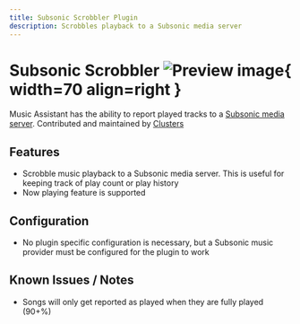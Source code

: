 ```yaml
---
title: Subsonic Scrobbler Plugin
description: Scrobbles playback to a Subsonic media server
---
```


# Subsonic Scrobbler ![Preview image](../assets/icons/subsonic_icon.png){ width=70 align=right }

Music Assistant has the ability to report played tracks to a [Subsonic media server](../music-providers/subsonic.md). Contributed and maintained by [Clusters](https://github.com/clusters)

## Features

- Scrobble music playback to a Subsonic media server. This is useful for keeping track of play count or play history
- Now playing feature is supported

## Configuration

- No plugin specific configuration is necessary, but a Subsonic music provider must be configured for the plugin to work

## Known Issues / Notes

- Songs will only get reported as played when they are fully played (90+%)
